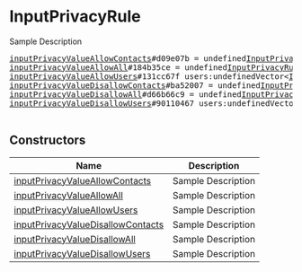 # InputPrivacyRule

Sample Description

<pre>
<a href="../constructor/inputPrivacyValueAllowContacts">inputPrivacyValueAllowContacts</a>#d09e07b = undefined<a href="../type/InputPrivacyRule.md">InputPrivacyRule</a>;
<a href="../constructor/inputPrivacyValueAllowAll">inputPrivacyValueAllowAll</a>#184b35ce = undefined<a href="../type/InputPrivacyRule.md">InputPrivacyRule</a>;
<a href="../constructor/inputPrivacyValueAllowUsers">inputPrivacyValueAllowUsers</a>#131cc67f users:undefinedVector&lt;<a href="../type/InputUser.md">InputUser</a>&gt; = undefined<a href="../type/InputPrivacyRule.md">InputPrivacyRule</a>;
<a href="../constructor/inputPrivacyValueDisallowContacts">inputPrivacyValueDisallowContacts</a>#ba52007 = undefined<a href="../type/InputPrivacyRule.md">InputPrivacyRule</a>;
<a href="../constructor/inputPrivacyValueDisallowAll">inputPrivacyValueDisallowAll</a>#d66b66c9 = undefined<a href="../type/InputPrivacyRule.md">InputPrivacyRule</a>;
<a href="../constructor/inputPrivacyValueDisallowUsers">inputPrivacyValueDisallowUsers</a>#90110467 users:undefinedVector&lt;<a href="../type/InputUser.md">InputUser</a>&gt; = undefined<a href="../type/InputPrivacyRule.md">InputPrivacyRule</a>;

</pre>

## Constructors

| Name | Description |
|------|-------------|
| [inputPrivacyValueAllowContacts](../constructor/inputPrivacyValueAllowContacts.md) | Sample Description |
| [inputPrivacyValueAllowAll](../constructor/inputPrivacyValueAllowAll.md) | Sample Description |
| [inputPrivacyValueAllowUsers](../constructor/inputPrivacyValueAllowUsers.md) | Sample Description |
| [inputPrivacyValueDisallowContacts](../constructor/inputPrivacyValueDisallowContacts.md) | Sample Description |
| [inputPrivacyValueDisallowAll](../constructor/inputPrivacyValueDisallowAll.md) | Sample Description |
| [inputPrivacyValueDisallowUsers](../constructor/inputPrivacyValueDisallowUsers.md) | Sample Description |

